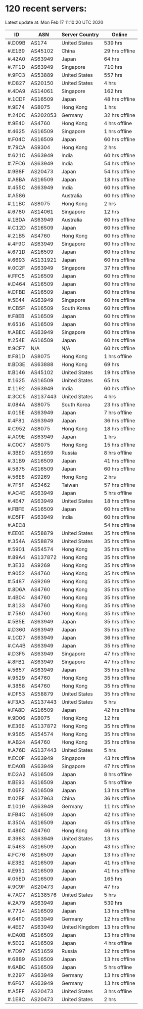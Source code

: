# 120 recent servers:

Latest update at: Mon Feb 17 11:10:20 UTC 2020

| ID | ASN | Server Country | Online |
| -- | --- | -------------- | ------ |
| #.D09B | AS174 | United States | 539 hrs |
| #.E1B9 | AS45102 | China | 29 hrs offline |
| #.42A0 | AS63949 | Japan | 64 hrs |
| #.7F1D | AS63949 | Singapore | 710 hrs |
| #.9FC3 | AS53889 | United States | 557 hrs |
| #.D827 | AS20150 | United States | 4 hrs |
| #.4DA9 | AS14061 | Singapore | 162 hrs |
| #.1CDF | AS16509 | Japan | 48 hrs offline |
| #.9E74 | AS8075 | Hong Kong | 1 hrs |
| #.240C | AS202053 | Germany | 32 hrs offline |
| #.9E40 | AS4760 | Hong Kong | 4 hrs offline |
| #.4625 | AS16509 | Singapore | 1 hrs offline |
| #.F04C | AS16509 | Japan | 60 hrs offline |
| #.79CA | AS9304 | Hong Kong | 2 hrs |
| #.621C | AS63949 | India | 60 hrs offline |
| #.7FC6 | AS63949 | India | 54 hrs offline |
| #.9B8F | AS20473 | Japan | 54 hrs offline |
| #.A8BA | AS16509 | Japan | 18 hrs offline |
| #.455C | AS63949 | India | 60 hrs offline |
| #.A586 |  | Australia | 60 hrs offline |
| #.11BC | AS8075 | Hong Kong | 2 hrs |
| #.6780 | AS14061 | Singapore | 12 hrs |
| #.1BDA | AS63949 | Australia | 60 hrs offline |
| #.C12D | AS16509 | Japan | 60 hrs offline |
| #.21B5 | AS4760 | Hong Kong | 60 hrs offline |
| #.4F9C | AS63949 | Singapore | 60 hrs offline |
| #.671D | AS16509 | Japan | 60 hrs offline |
| #.6693 | AS131921 | Japan | 60 hrs offline |
| #.0C2F | AS63949 | Singapore | 37 hrs offline |
| #.FFC5 | AS16509 | Japan | 60 hrs offline |
| #.D464 | AS16509 | Japan | 60 hrs offline |
| #.DFBD | AS16509 | Japan | 60 hrs offline |
| #.5E44 | AS63949 | Singapore | 60 hrs offline |
| #.CB5F | AS16509 | South Korea | 60 hrs offline |
| #.F8EB | AS16509 | Japan | 60 hrs offline |
| #.6516 | AS16509 | Japan | 60 hrs offline |
| #.ABEC | AS63949 | Singapore | 60 hrs offline |
| #.254E | AS16509 | Japan | 60 hrs offline |
| #.9CF7 | N/A | N/A | 60 hrs offline |
| #.F81D | AS8075 | Hong Kong | 1 hrs offline |
| #.BD3E | AS63888 | Hong Kong | 69 hrs |
| #.B146 | AS45102 | United States | 19 hrs offline |
| #.1625 | AS16509 | United States | 65 hrs |
| #.1192 | AS63949 | India | 60 hrs offline |
| #.3CC5 | AS137443 | United States | 4 hrs |
| #.084A | AS8075 | South Korea | 23 hrs offline |
| #.015E | AS63949 | Japan | 7 hrs offline |
| #.4F81 | AS63949 | Japan | 36 hrs offline |
| #.C952 | AS8075 | Hong Kong | 18 hrs offline |
| #.A09E | AS63949 | Japan | 1 hrs |
| #.C0C7 | AS8075 | Hong Kong | 15 hrs offline |
| #.3BE0 | AS51659 | Russia | 8 hrs offline |
| #.31B9 | AS16509 | Japan | 41 hrs offline |
| #.5875 | AS16509 | Japan | 60 hrs offline |
| #.56E6 | AS9269 | Hong Kong | 2 hrs |
| #.7F5F | AS3462 | Taiwan | 57 hrs offline |
| #.AC4E | AS63949 | Japan | 5 hrs offline |
| #.4E47 | AS63949 | United States | 18 hrs offline |
| #.FBFE | AS16509 | Japan | 60 hrs offline |
| #.D5FF | AS63949 | India | 60 hrs offline |
| #.AEC8 |  |  | 54 hrs offline |
| #.EE0E | AS58879 | United States | 35 hrs offline |
| #.354A | AS58879 | United States | 35 hrs offline |
| #.5901 | AS54574 | Hong Kong | 35 hrs offline |
| #.89A4 | AS137872 | Hong Kong | 35 hrs offline |
| #.3E33 | AS9269 | Hong Kong | 35 hrs offline |
| #.9052 | AS4760 | Hong Kong | 35 hrs offline |
| #.5487 | AS9269 | Hong Kong | 35 hrs offline |
| #.8D6A | AS4760 | Hong Kong | 35 hrs offline |
| #.4B04 | AS4760 | Hong Kong | 35 hrs offline |
| #.8133 | AS4760 | Hong Kong | 35 hrs offline |
| #.7580 | AS4760 | Hong Kong | 35 hrs offline |
| #.5B5E | AS63949 | Japan | 35 hrs offline |
| #.D360 | AS63949 | Japan | 35 hrs offline |
| #.1CD7 | AS63949 | Japan | 36 hrs offline |
| #.CA4B | AS63949 | Japan | 35 hrs offline |
| #.D3F5 | AS63949 | Singapore | 47 hrs offline |
| #.8FB1 | AS63949 | Singapore | 47 hrs offline |
| #.5657 | AS63949 | Japan | 35 hrs offline |
| #.9529 | AS4760 | Hong Kong | 35 hrs offline |
| #.3858 | AS4760 | Hong Kong | 35 hrs offline |
| #.DF53 | AS58879 | United States | 35 hrs offline |
| #.F3A3 | AS137443 | United States | 5 hrs |
| #.FA8D | AS16509 | Japan | 42 hrs offline |
| #.9D06 | AS8075 | Hong Kong | 12 hrs |
| #.E366 | AS137872 | Hong Kong | 35 hrs offline |
| #.9565 | AS54574 | Hong Kong | 35 hrs offline |
| #.AB24 | AS4760 | Hong Kong | 35 hrs offline |
| #.A76D | AS137443 | United States | 5 hrs |
| #.EC0F | AS63949 | Singapore | 43 hrs offline |
| #.DA0B | AS63949 | Singapore | 47 hrs offline |
| #.D2A2 | AS16509 | Japan | 8 hrs offline |
| #.BE93 | AS16509 | Japan | 5 hrs offline |
| #.06F2 | AS16509 | Japan | 13 hrs offline |
| #.02BF | AS37963 | China | 36 hrs offline |
| #.1019 | AS63949 | Germany | 11 hrs offline |
| #.FB4C | AS16509 | Japan | 42 hrs offline |
| #.350A | AS16509 | Japan | 45 hrs offline |
| #.486C | AS4760 | Hong Kong | 46 hrs offline |
| #.3983 | AS63949 | United States | 13 hrs |
| #.5463 | AS16509 | Japan | 43 hrs offline |
| #.FC76 | AS16509 | Japan | 13 hrs offline |
| #.E3B2 | AS16509 | Japan | 41 hrs offline |
| #.E951 | AS16509 | Japan | 41 hrs offline |
| #.05ED | AS16509 | Japan | 165 hrs |
| #.9C9F | AS20473 | Japan | 47 hrs |
| #.7AC7 | AS138576 | United States | 5 hrs |
| #.2A79 | AS63949 | Japan | 539 hrs |
| #.7714 | AS16509 | Japan | 13 hrs offline |
| #.64F0 | AS63949 | Germany | 12 hrs offline |
| #.4EE7 | AS63949 | United Kingdom | 13 hrs offline |
| #.DA0B | AS16509 | Japan | 13 hrs offline |
| #.5E02 | AS16509 | Japan | 4 hrs offline |
| #.7D97 | AS51659 | Russia | 12 hrs offline |
| #.6889 | AS16509 | Japan | 13 hrs offline |
| #.6ABC | AS16509 | Japan | 5 hrs offline |
| #.2297 | AS63949 | Germany | 13 hrs offline |
| #.6F67 | AS63949 | Germany | 13 hrs offline |
| #.A5FF | AS20473 | United States | 3 hrs offline |
| #.1E8C | AS20473 | United States | 2 hrs |

